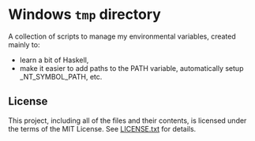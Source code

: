 # Windows `tmp` directory

A collection of scripts to manage my environmental variables, created mainly
to:

* learn a bit of Haskell,
* make it easier to add paths to the PATH variable, automatically setup
\_NT\_SYMBOL\_PATH, etc.

## License

This project, including all of the files and their contents, is licensed under
the terms of the MIT License.
See [LICENSE.txt] for details.

[LICENSE.txt]: LICENSE.txt
